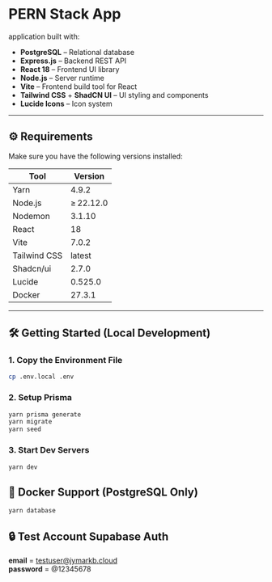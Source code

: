 # PERN Stack App

application built with:

- **PostgreSQL** – Relational database
- **Express.js** – Backend REST API
- **React 18** – Frontend UI library
- **Node.js** – Server runtime
- **Vite** – Frontend build tool for React
- **Tailwind CSS** + **ShadCN UI** – UI styling and components
- **Lucide Icons** – Icon system

---

## ⚙️ Requirements

Make sure you have the following versions installed:

| Tool         | Version         |
|--------------|-----------------|
| Yarn         | 4.9.2           |
| Node.js      | ≥ 22.12.0       |
| Nodemon      | 3.1.10          |
| React        | 18              |
| Vite         | 7.0.2           |
| Tailwind CSS | latest          |
| Shadcn/ui    | 2.7.0           |
| Lucide       | 0.525.0         |
| Docker       | 27.3.1          |

---

## 🛠️ Getting Started (Local Development)

### 1. Copy the Environment File

```bash
cp .env.local .env
```

### 2. Setup Prisma
```bash
yarn prisma generate
yarn migrate
yarn seed
```

### 3. Start Dev Servers
```bash
yarn dev
```
## 🐳 Docker Support (PostgreSQL Only)
```bash
yarn database
```

## 🔒 Test Account Supabase Auth
**email** = testuser@jymarkb.cloud  
**password** = @12345678
